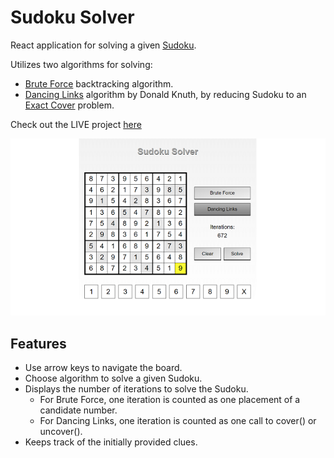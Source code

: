 # Sudoku Solver

React application for solving a given [Sudoku](https://en.wikipedia.org/wiki/Sudoku).  

Utilizes two algorithms for solving:
* [Brute Force](https://en.wikipedia.org/wiki/Sudoku_solving_algorithms) backtracking algorithm.  
* [Dancing Links](https://arxiv.org/pdf/cs/0011047v1.pdf) algorithm by Donald Knuth, by reducing Sudoku to an [Exact Cover](https://en.wikipedia.org/wiki/Exact_cover#Sudoku) problem.

Check out the LIVE project [here](https://josephtkim.github.io/sudoku-solver/)

![Solved example](./src/images/sudoku_solver.png)

## Features  
* Use arrow keys to navigate the board.  
* Choose algorithm to solve a given Sudoku.  
* Displays the number of iterations to solve the Sudoku.  
  * For Brute Force, one iteration is counted as one placement of a candidate number.
  * For Dancing Links, one iteration is counted as one call to cover() or uncover().
* Keeps track of the initially provided clues.  